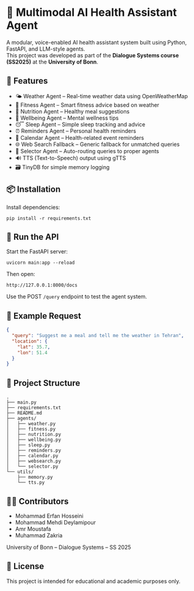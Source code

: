 # 🧠 Multimodal AI Health Assistant Agent

A modular, voice-enabled AI health assistant system built using Python, FastAPI, and LLM-style agents.  
This project was developed as part of the **Dialogue Systems course (SS2025)** at the **University of Bonn**.

## 🚀 Features

- 🌤️ Weather Agent – Real-time weather data using OpenWeatherMap  
- 🏃 Fitness Agent – Smart fitness advice based on weather  
- 🥗 Nutrition Agent – Healthy meal suggestions  
- 🧘 Wellbeing Agent – Mental wellness tips  
- 😴 Sleep Agent – Simple sleep tracking and advice  
- ⏰ Reminders Agent – Personal health reminders  
- 📅 Calendar Agent – Health-related event reminders  
- 🌐 Web Search Fallback – Generic fallback for unmatched queries  
- 🧠 Selector Agent – Auto-routing queries to proper agents  
- 🔊 TTS (Text-to-Speech) output using gTTS  
- 🗃️ TinyDB for simple memory logging  

## 📦 Installation

Install dependencies:

```
pip install -r requirements.txt
```

## 🚀 Run the API

Start the FastAPI server:

```
uvicorn main:app --reload
```

Then open:

```
http://127.0.0.1:8000/docs
```

Use the POST `/query` endpoint to test the agent system.

## 🧾 Example Request

```json
{
  "query": "Suggest me a meal and tell me the weather in Tehran",
  "location": {
    "lat": 35.7,
    "lon": 51.4
  }
}
```

## 📁 Project Structure

```
.
├── main.py
├── requirements.txt
├── README.md
├── agents/
│   ├── weather.py
│   ├── fitness.py
│   ├── nutrition.py
│   ├── wellbeing.py
│   ├── sleep.py
│   ├── reminders.py
│   ├── calendar.py
│   ├── websearch.py
│   └── selector.py
└── utils/
    ├── memory.py
    └── tts.py
```

## 👨‍💻 Contributors

- Mohammad Erfan Hosseini  
- Mohammad Mehdi Deylamipour  
- Amr Moustafa  
- Muhammad Zakria  

University of Bonn – Dialogue Systems – SS 2025

## 📝 License

This project is intended for educational and academic purposes only.
